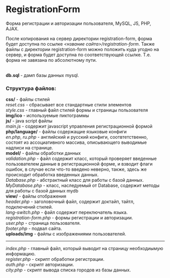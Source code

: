 # RegistrationForm
Форма регистрации и авторизации пользователя, MySQL, JS, PHP, AJAX.

<p>После копирования на сервер директории registration-form, форма будет доступна по ссылке <i><нзвание сайта>/registration-form</i>. Также файлы с директории registration-form можно положить куда угодно на сервер, и форма будет доступна по соответствующей ссылке. Т.е. форма не завязана по абсолютному пути.</p>

<br/><b>db.sql</b> - дамп базы данных mysql.<br/>

<h3>Структура файлов:</h3>
<b>css/</b> - файлы стилей <br/>
  <i>reset.css</i> - сбрасывает все стандартные стили элементов <br/>
  <i>style.css</i> - главный файл стилей формы и страницы пользователя <br/>
<b>img/ico</b> - используемые пиктограммы <br/>
<b>js/</b> - java script файлы <br/>
  <i>main.js</i> - содержит javascript управления регистрационной формой <br/>
<b>php/language/</b> - файлы содержащие языковые конфиги <br/>
<i>en.php</i>, <i>ru.php</i> - английский и русский конфиги, соотвтетственно, состоят из ассоциативного массива, описывающего выводимые надписи на странице. <br/>
<b>model/</b> - файлы обработки данных<br/>
  <i>validation.php</i> - файл содержит класс, который проверяет введенные пользователем данные в регистрационной форме, и взводит флаги ошибок, в случае если что-то введено неверно, также, здесь же происходит обработка введенных данных.</br>
  <i>Database.php</i> - абстрактный класс для работы с базой данных.</br>
  <i>MyDatabase.php</i> - класс, наследуемый от Database, содержит методы для работы с базой данных mydb<br/>
<b>view/</b> - файлы отображения<br/>
  <i>header.php</i> - заголовочный файл, содержит доктайп, тайтл, подключений стилей.<br/>
  <i>lang-switch.php</i> - файл содержит переключатель языка.<br/>
  <i>registration-form.php</i> - формы регистрации и авторизации.<br/>
  <i>user.php</i> - страница пользователя.<br/>
  <i>footer.php</i> - подвал сайта.<br/>
<b>uploads/img</b> - файлы с изображениями пользователей.<br/>
<hr/>
<i>index.php</i> - главный файл, который выводит на страницу необходиымую информацию.<br/>
<i>register.php</i> - скрипт обработки регистрации.<br/>
<i>auth.php</i> - скрипт авторизации.<br/>
<i>city.php</i> - скрипт вывода списка городов из базы данных.<br/>
